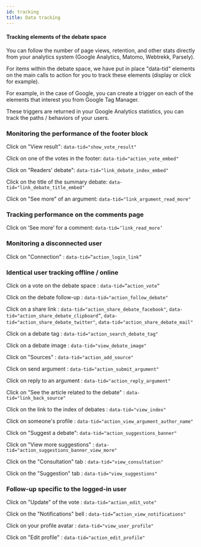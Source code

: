 ```yaml
---
id: tracking
title: Data tracking
---
```


#### Tracking elements of the debate space

You can follow the number of page views, retention, and other stats directly from your analytics system (Google Analytics, Matomo, Webtrekk, Parsely).

For items within the debate space, we have put in place "data-tid" elements on the main calls to action for you to track these elements (display or click for example).

For example, in the case of Google, you can create a trigger on each of the elements that interest you from Google Tag Manager.

These triggers are returned in your Google Analytics statistics, you can track the paths / behaviors of your users.

### Monitoring the performance of the footer block

Click on "View result": `data-tid="show_vote_result"`

Click on one of the votes in the footer: `data-tid="action_vote_embed"`

Click on "Readers' debate": `data-tid="link_debate_index_embed"`

Click on the title of the summary debate: `data-tid="link_debate_title_embed"`

Click on "See more" of an argument: `data-tid="link_argument_read_more"` 

### Tracking performance on the comments page

Click on ‘See more’ for a comment: `data-tid=‘link_read_more’` 

### Monitoring a disconnected user

Click on "Connection" : `data-tid=”action_login_link”`

### Identical user tracking offline / online

Click on a vote on the debate space : `data-tid=”action_vote”`

Click on the debate follow-up : `data-tid="action_follow_debate"`

Click on a share link : `data-tid="action_share_debate_facebook"`, `data-tid="action_share_debate_clipboard”`, `data-tid="action_share_debate_twitter"`, `data-tid="action_share_debate_mail"`

Click on a debate tag : `data-tid="action_search_debate_tag"`

Click on a debate image : `data-tid="view_debate_image"`

Click on "Sources" : `data-tid="action_add_source"`

Click on send argument : `data-tid="action_submit_argument"`

Click on reply to an argument : `data-tid="action_reply_argument"`

Click on "See the article related to the debate" : `data-tid="link_back_source"`

Click on the link to the index of debates : `data-tid="view_index"`

Click on someone's profile : `data-tid="action_view_argument_author_name"`

Click on "Suggest a debate": `data-tid="action_suggestions_banner"`

Click on "View more suggestions" : `data-tid="action_suggestions_banner_view_more"`

Click on the "Consultation" tab : `data-tid="view_consultation"`

Click on the "Suggestion" tab : `data-tid="view_suggestions"`

### Follow-up specific to the logged-in user

Click on "Update" of the vote : `data-tid="action_edit_vote"`

Click on the "Notifications" bell : `data-tid=”action_view_notifications"`

Click on your profile avatar : `data-tid="view_user_profile"`

Click on "Edit profile" : `data-tid="action_edit_profile"`
